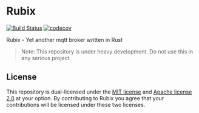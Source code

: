 Rubix
=====

[![Build Status](https://travis-ci.org/HyeonuPark/Rubix.svg?branch=master)](https://travis-ci.org/HyeonuPark/Rubix)
[![codecov](https://codecov.io/gh/HyeonuPark/Rubix/branch/master/graph/badge.svg)](https://codecov.io/gh/HyeonuPark/Rubix)

Rubix - Yet another mqtt broker written in Rust

> Note: This repository is under heavy development.
Do not use this in any serious project.

## License

This repository is dual-licensed under the [MIT license][license-mit]
and [Apache license 2.0][license-apl] at your option.
By contributing to Rubix you agree that your contributions will be licensed
under these two licenses.

<!-- links -->

[license-mit]: ./LICENSE-MIT
[license-apl]: ./LICENSE-APACHE
